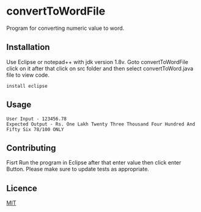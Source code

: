 # convertToWordFile

Program for converting numeric value to word.

## Installation

Use Eclipse or notepad++ with jdk version 1.8v.
Goto convertToWordFile click on it after that click on src folder and then select convertToWord.java file to view code.

```
install eclipse
```

## Usage

```
User Input - 123456.78
Expected Output - Rs. One Lakh Twenty Three Thousand Four Hundred And Fifty Six 78/100 ONLY
```

## Contributing

Fisrt Run the program in Eclipse after that enter value then click enter Button.
Please make sure to update tests as appropriate.

## Licence
[MIT](https://choosealicense.com/licenses/mit/)
